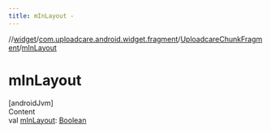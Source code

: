 ```yaml
---
title: mInLayout -
---
```

//[widget](../../index.md)/[com.uploadcare.android.widget.fragment](../index.md)/[UploadcareChunkFragment](index.md)/[mInLayout](m-in-layout.md)



# mInLayout  
[androidJvm]  
Content  
val [mInLayout](m-in-layout.md): [Boolean](https://kotlinlang.org/api/latest/jvm/stdlib/kotlin/-boolean/index.html)  



